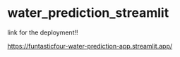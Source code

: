 # water_prediction_streamlit

link for the deployment!!

https://funtasticfour-water-prediction-app.streamlit.app/
